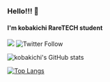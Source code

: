 ### Hello!!! 👋
#### I'm kobakichi RareTECH student

![](https://komarev.com/ghpvc/?username=kobakichi&color=brightgreen&style=for-the-badge)
![Twitter Follow](https://img.shields.io/twitter/follow/kobakichi_drift?style=for-the-badge&color=blue)

![kobakichi's GitHub stats](https://github-readme-stats.vercel.app/api?username=kobakichi&show_icons=true&theme=merko)

[![Top Langs](https://github-readme-stats.vercel.app/api/top-langs/?username=kobakichi&layout=compact)](https://github.com/kobakichi/github-readme-stats)
<!--
**kobakichi/kobakichi** is a ✨ _special_ ✨ repository because its `README.md` (this file) appears on your GitHub profile.

Here are some ideas to get you started:

- 🔭 I’m currently working on ...
- 🌱 I’m currently learning ...
- 👯 I’m looking to collaborate on ...
- 🤔 I’m looking for help with ...
- 💬 Ask me about ...
- 📫 How to reach me: ...
- 😄 Pronouns: ...
- ⚡ Fun fact: ...
-->
